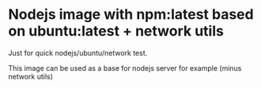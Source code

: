 # Nodejs image with npm:latest based on ubuntu:latest + network utils

Just for quick nodejs/ubuntu/network test. 

This image can be used as a base for nodejs server for example (minus network utils)

